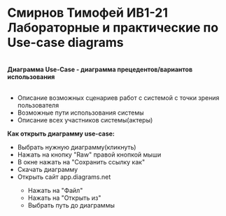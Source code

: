 <h1>Смирнов Тимофей ИВ1-21<br>Лабораторные и практические по Use-case diagrams</h1> <br>
<b>Диаграмма Use-Case - диаграмма прецедентов/вариантов использования</b>
<ul><br>
    <li>Описание возможных сценариев работ с системой с точки зрения пользователя</li>
    <li>Возможные пути использования системы</li>
    <li>Описание всех участников системы(актеры)</li></ul>
<b>Как открыть диаграмму use-case: </b>
    <ul><li>Выбрать нужную диаграмму(кликнуть)</li>
        <li>Нажать на кнопку "Raw" правой кнопкой мыши</li>
        <li>В окне нажать на "Сохранить ссылку как"</li>
        <li>Скачать диаграмму</li><li>Открыть сайт app.diagrams.net</li>
            <ul>
                <li>Нажать на "Файл"</li>
                <li>Нажать на "Открыть из"</li>
                <li>Выбрать путь до диаграммы</li></ul></ul></ul>